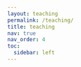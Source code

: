 ```yaml
---
layout: teaching
permalink: /teaching/
title: teaching
nav: true
nav_order: 4
toc:
  sidebar: left
---
```

